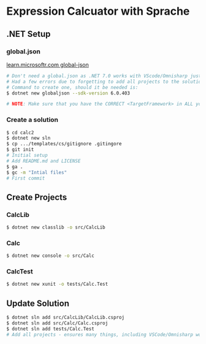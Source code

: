 # Expression Calcuator with Sprache

## .NET Setup

### global.json

  [learn.microsoftr.com global-json](https://learn.microsoft.com/en-us/dotnet/core/tools/global-json)

  ```sh
  # Don't need a global.json as .NET 7.0 works with VScode/Omnisharp just fine
  # Had a few errors due to forgetting to add all projects to the solution file!
  # Command to create one, should it be needed is:
  $ dotnet new globaljson --sdk-version 6.0.403

  # NOTE: Make sure that you have the CORRECT <TargetFramework> in ALL your .csproj files
  ```

### Create a solution

  ```sh
  $ cd calc2
  $ dotnet new sln
  $ cp .../templates/cs/gitignore .gitingore
  $ git init
  # Initial setup
  # Add README.md and LICENSE
  $ ga .
  $ gc -m "Intial files"
  # First commit
  ```

## Create Projects

### CalcLib

  ```sh
  $ dotnet new classlib -o src/CalcLib
  ```

### Calc

  ```sh
  $ dotnet new console -o src/Calc
  ```

### CalcTest

  ```sh
  $ dotnet new xunit -o tests/Calc.Test
  ```

## Update Solution

  ```sh
  $ dotnet sln add src/CalcLib/CalcLib.csproj 
  $ dotnet sln add src/Calc/Calc.csproj 
  $ dotnet sln add tests/Calc.Test
  # Add all projects - ensures many things, including VSCode/Omnisharp working

  ```
